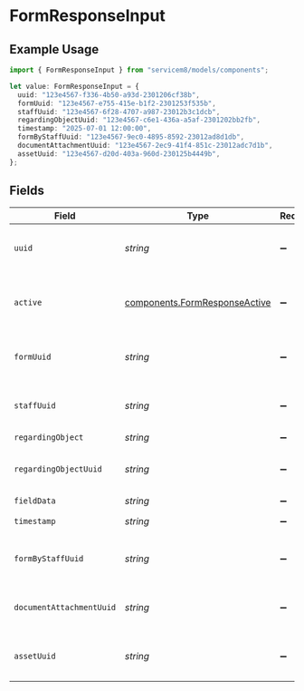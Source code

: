 # FormResponseInput

## Example Usage

```typescript
import { FormResponseInput } from "servicem8/models/components";

let value: FormResponseInput = {
  uuid: "123e4567-f336-4b50-a93d-2301206cf38b",
  formUuid: "123e4567-e755-415e-b1f2-2301253f535b",
  staffUuid: "123e4567-6f28-4707-a987-23012b3c1dcb",
  regardingObjectUuid: "123e4567-c6e1-436a-a5af-2301202bb2fb",
  timestamp: "2025-07-01 12:00:00",
  formByStaffUuid: "123e4567-9ec0-4895-8592-23012ad8d1db",
  documentAttachmentUuid: "123e4567-2ec9-41f4-851c-23012adc7d1b",
  assetUuid: "123e4567-d20d-403a-960d-230125b4449b",
};
```

## Fields

| Field                                                                          | Type                                                                           | Required                                                                       | Description                                                                    | Example                                                                        |
| ------------------------------------------------------------------------------ | ------------------------------------------------------------------------------ | ------------------------------------------------------------------------------ | ------------------------------------------------------------------------------ | ------------------------------------------------------------------------------ |
| `uuid`                                                                         | *string*                                                                       | :heavy_minus_sign:                                                             | Unique identifier for this record                                              | 123e4567-f336-4b50-a93d-2301206cf38b                                           |
| `active`                                                                       | [components.FormResponseActive](../../models/components/formresponseactive.md) | :heavy_minus_sign:                                                             | Record active/deleted flag.  Valid values are [0,1]                            |                                                                                |
| `formUuid`                                                                     | *string*                                                                       | :heavy_minus_sign:                                                             | N/A                                                                            | 123e4567-e755-415e-b1f2-2301253f535b                                           |
| `staffUuid`                                                                    | *string*                                                                       | :heavy_minus_sign:                                                             | N/A                                                                            | 123e4567-6f28-4707-a987-23012b3c1dcb                                           |
| `regardingObject`                                                              | *string*                                                                       | :heavy_minus_sign:                                                             | N/A                                                                            |                                                                                |
| `regardingObjectUuid`                                                          | *string*                                                                       | :heavy_minus_sign:                                                             | N/A                                                                            | 123e4567-c6e1-436a-a5af-2301202bb2fb                                           |
| `fieldData`                                                                    | *string*                                                                       | :heavy_minus_sign:                                                             | N/A                                                                            |                                                                                |
| `timestamp`                                                                    | *string*                                                                       | :heavy_minus_sign:                                                             | N/A                                                                            | 2025-07-01 12:00:00                                                            |
| `formByStaffUuid`                                                              | *string*                                                                       | :heavy_minus_sign:                                                             | N/A                                                                            | 123e4567-9ec0-4895-8592-23012ad8d1db                                           |
| `documentAttachmentUuid`                                                       | *string*                                                                       | :heavy_minus_sign:                                                             | N/A                                                                            | 123e4567-2ec9-41f4-851c-23012adc7d1b                                           |
| `assetUuid`                                                                    | *string*                                                                       | :heavy_minus_sign:                                                             | N/A                                                                            | 123e4567-d20d-403a-960d-230125b4449b                                           |